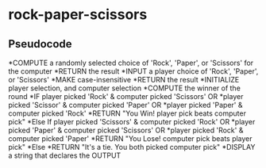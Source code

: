# rock-paper-scissors

## Pseudocode

*COMPUTE a randomly selected choice of 'Rock', 'Paper', or 'Scissors' for
the computer
    *RETURN the result
*INPUT a player choice of 'Rock', 'Paper', or 'Scissors'
    *MAKE case-insensitive
    *RETURN the result
*INITIALIZE player selection, and computer selection
*COMPUTE the winner of the round
    *IF player picked 'Rock' & computer picked 'Scissors' OR
    *player picked 'Scissor' & computer picked 'Paper' OR
    *player picked 'Paper' & computer picked 'Rock'
        *RETURN "You Win! player pick beats computer pick"
    *Else If player picked 'Scissors' & computer picked 'Rock' OR
    *player picked 'Paper' & computer picked 'Scissors' OR
    *player picked 'Rock' & computer picked 'Paper'
        *RETURN "You Lose! computer pick beats player pick"
    *Else
        *RETURN "It's a tie. You both picked computer pick"
*DISPLAY a string that declares the OUTPUT
